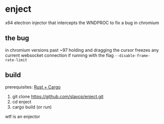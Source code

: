 # enject
x64 electron injector that intercepts the WNDPROC to fix a bug in chromium


## the bug
in chromium versions past ~97 holding and dragging the cursor freezes any current websocket connection if running with the flag `--disable-frame-rate-limit`

## build
prerequisites: [Rust + Cargo](https://doc.rust-lang.org/stable/cargo/getting-started/installation.html)

1. git clone https://github.com/slavcp/enject.git
1. cd enject
1. cargo build (or run)

wtf is an enjector
